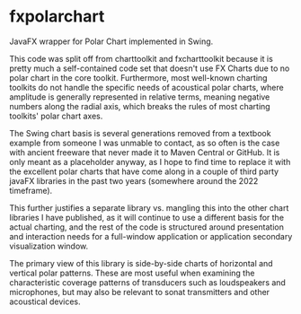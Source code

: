 # fxpolarchart
JavaFX wrapper for Polar Chart implemented in Swing.

This code was split off from charttoolkit and fxcharttoolkit because it is pretty much a self-contained code set that doesn't use FX Charts due to no polar chart in the core toolkit. Furthermore, most well-known charting toolkits do not handle the specific needs of acoustical polar charts, where amplitude is generally represented in relative terms, meaning negative numbers along the radial axis, which breaks the rules of most charting toolkits' polar chart axes.

The Swing chart basis is several generations removed from a textbook example from someone I was unmable to contact, as so often is the case with ancient freeware that never made it to Maven Central or GitHub. It is only meant as a placeholder anyway, as I hope to find time to replace it with the excellent polar charts that have come along in a couple of third party javaFX libraries in the past two years (somewhere around the 2022 timeframe).

This further justifies a separate library vs. mangling this into the other chart libraries I have published, as it will continue to use a different basis for the actual charting, and the rest of the code is structured around presentation and interaction needs for a full-window application or application secondary visualization window.

The primary view of this library is side-by-side charts of horizontal and vertical polar patterns. These are most useful when examining the characteristic coverage patterns of transducers such as loudspeakers and microphones, but may also be relevant to sonat transmitters and other acoustical devices.

